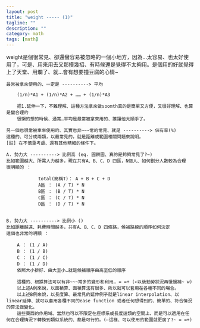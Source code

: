```yaml
---
layout: post
title: "weight ----- (1)"
tagline: ""
description: ""
category: math
tags: [math]
---
```



weight是個很常見、卻還蠻容易被忽略的一個小地方，因為…太容易、也太好使用了，可是、用來用去又那摸幾招、有時候還是覺得不太夠用。是個用的好就覺得上了天堂、用爛了、就…會有想要撞豆腐的心情~

    最常被拿來使用的、一定是 ----------> 平均

        (1/n)*A1 + (1/n)*A2 + …… + (1/n)*A3
<!-- more -->
        把1.延伸一下，不難理解、這種方法拿來做soomth真的是簡單又方便，又很好理解、也算是蠻合理的
        很懶的想的時候、通常…平均是最常被拿來用的、誰讓他太順手了。

    另一個也很常被拿來使用的、其實也非~~~常的常見、就是 ----------> 佔有率(%)
    這種的、可分成兩類，以最常見的，就是距離或範圍相關問題來說明。
    [註] 在不慎重考慮、還有其他精細的條件下。

    A. 勢力大 ----------> 比例高 (eq. 圓餅圖、真的是夠夠常見了?~)
    比如範圍越大、所需人力越多，現在共有A、B、C、D 四區，N個人、如何劃分人數較為合理
    很明顯的 ： 

                total(簡稱T)： A + B + C + D
                A區 ： (A / T) * N
                B區 ： (B / T) * N
                C區 ： (C / T) * N
                D區 ： (D / T) * N


    B. 勢力大 ----------> 比例小 ()
    比如距離越遠、耗費時間越多，共有A、B、C、D 四條路，候補路線的順序如何決定
    這個也非常的明顯 ：

        A ： (1 / A)
        B ： (1 / B)
        C ： (1 / C)
        D ： (1 / D)
        依照大小排好、由大至小…就是候補順序由高至低的順序

        這種的、根據算法可以有非~~~常多的變形和利用… = =+ (←以後勤勞狀況再慢慢補~ w)
        以上述A例來說，以面積算、面積算法有很多、所以就可以套用在各種不同的場合。
        以上述B例來說，以長度算、最常見的延伸例子就是linear interpolation、以linear延伸、就可以套用各種不同的ease function 或者任何想得到的、簡單的、符合情況的算法做變化。
        這些東西的作用域、當然也可以不限定在座標系或長度這類的空間上、而是可以適用在任何在合理情況下轉換到類似系統的、都是可行的。(←這樣、可以使用的範圍就更廣了?~ = =+)